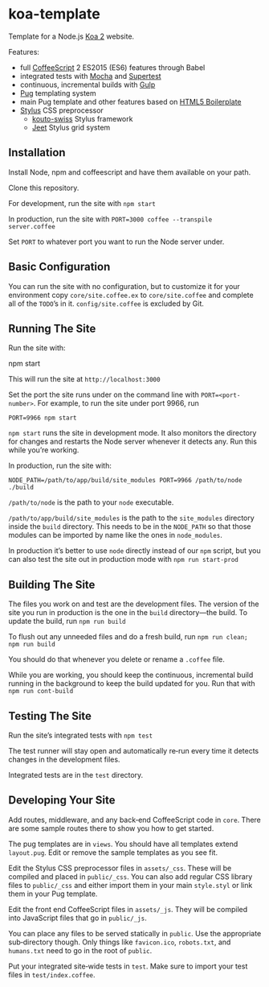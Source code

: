 # koa-template #

Template for a Node.js [Koa 2](http://koajs.com/) website.

Features:

* full [CoffeeScript](http://coffeescript.org/) 2 ES2015 (ES6) features through Babel
* integrated tests with [Mocha](https://mochajs.org/) and [Supertest](https://github.com/visionmedia/supertest)
* continuous, incremental builds with [Gulp](https://gulpjs.com/)
* [Pug](https://pugjs.org/api/getting-started.html) templating system
* main Pug template and other features based on [HTML5 Boilerplate](https://html5boilerplate.com/)
* [Stylus](http://stylus-lang.com/) CSS preprocessor
  - [kouto-swiss](http://kouto-swiss.io/) Stylus framework
  - [Jeet](https://jeet.gs/) Stylus grid system


## Installation ##

Install Node, npm and coffeescript and have them available on your path.

Clone this repository.

For development, run the site with `npm start`

In production, run the site with `PORT=3000 coffee --transpile server.coffee`

Set `PORT` to whatever port you want to run the Node server under.


## Basic Configuration ##

You can run the site with no configuration, but to customize it for your
environment copy `core/site.coffee.ex` to `core/site.coffee` and complete
all of the `TODO`’s in it. `config/site.coffee` is excluded by Git.


## Running The Site ##

Run the site with:

  npm start

This will run the site at `http://localhost:3000`

Set the port the site runs under on the command line with `PORT=<port-number>`.
For example, to run the site under port 9966, run

    PORT=9966 npm start

`npm start` runs the site in development mode. It also monitors the directory
for changes and restarts the Node server whenever it detects any. Run this
while you’re working.

In production, run the site with:

    NODE_PATH=/path/to/app/build/site_modules PORT=9966 /path/to/node ./build

`/path/to/node` is the path to your `node` executable.

`/path/to/app/build/site_modules` is the path to the `site_modules` directory
inside the `build` directory. This needs to be in the `NODE_PATH` so that those
modules can be imported by name like the ones in `node_modules`.

In production it’s better to use `node` directly instead of our `npm` script,
but you can also test the site out in production mode with `npm run start-prod`


## Building The Site ##

The files you work on and test are the development files. The version of the
site you run in production is the one in the `build` directory—the build. To
update the build, run `npm run build`

To flush out any unneeded files and do a fresh build, run `npm run clean; npm
run build`

You should do that whenever you delete or rename a `.coffee` file.

While you are working, you should keep the continuous, incremental build
running in the background to keep the build updated for you. Run that with `npm
run cont-build`


## Testing The Site ##

Run the site’s integrated tests with `npm test`

The test runner will stay open and automatically re‐run every time it detects
changes in the development files.

Integrated tests are in the `test` directory.


## Developing Your Site ##

Add routes, middleware, and any back‐end CoffeeScript code in `core`. There are
some sample routes there to show you how to get started.

The pug templates are in `views`. You should have all templates extend
`layout.pug`. Edit or remove the sample templates as you see fit.

Edit the Stylus CSS preprocessor files in `assets/_css`. These will be compiled
and placed in `public/_css`. You can also add regular CSS library files to
`public/_css` and either import them in your main `style.styl` or link them in
your Pug template.

Edit the front end CoffeeScript files in `assets/_js`. They will be compiled
into JavaScript files that go in `public/_js`.

You can place any files to be served statically in `public`. Use the
appropriate sub‐directory though. Only things like `favicon.ico`, `robots.txt`,
and `humans.txt` need to go in the root of `public`.

Put your integrated site‐wide tests in `test`. Make sure to import your test
files in `test/index.coffee`.
